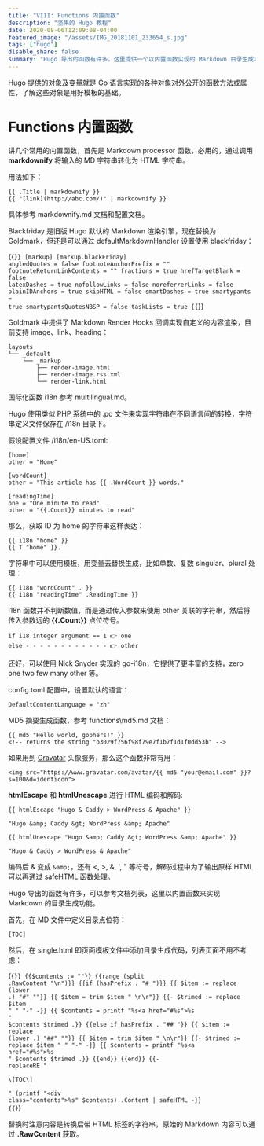 ```yaml
---
title: "VIII: Functions 内置函数"
description: "坚果的 Hugo 教程"
date: 2020-08-06T12:09:08-04:00
featured_image: "/assets/IMG_20181101_233654_s.jpg"
tags: ["hugo"]
disable_share: false
summary: "Hugo 导出的函数有许多，这里提供一个以内置函数实现的 Markdown 目录生成功能，使用目录生成时，只需要在 MD 文件中定义目录点位符 [TOC] 即可在对应位置生成目录。<!--more-->"
---
```



Hugo 提供的对象及变量就是 Go 语言实现的各种对象对外公开的函数方法或属性，了解这些对象是用好模板的基础。


# Functions 内置函数


讲几个常用的内置函数，首先是 Markdown processor 函数，必用的，通过调用 **markdownify** 将输入的 MD 字符串转化为 HTML 字符串。

用法如下：

    {{ .Title | markdownify }}
    {{ "[link](http://abc.com/)" | markdownify }}

具体参考 markdownify.md 文档和配置文档。

Blackfriday 是旧版 Hugo 默认的 Markdown 渲染引擎，现在替换为 Goldmark，但还是可以通过 defaultMarkdownHandler 设置使用 blackfriday：

{{<code file="demo.toml">}}
    [markup]
      [markup.blackFriday]
        angledQuotes = false
        footnoteAnchorPrefix = ""
        footnoteReturnLinkContents = ""
        fractions = true
        hrefTargetBlank = false
        latexDashes = true
        nofollowLinks = false
        noreferrerLinks = false
        plainIDAnchors = true
        skipHTML = false
        smartDashes = true
        smartypants = true
        smartypantsQuotesNBSP = false
        taskLists = true
{{</code>}}     

Goldmark 中提供了 Markdown Render Hooks 回调实现自定义的内容渲染，目前支持 image、link、heading：

    layouts
    └── _default
        └── _markup
            ├── render-image.html
            ├── render-image.rss.xml
            └── render-link.html


国际化函数 i18n 参考 multilingual.md。

Hugo 使用类似 PHP 系统中的 .po 文件来实现字符串在不同语言间的转换，字符串定义文件保存在 /i18n 目录下。

假设配置文件 /i18n/en-US.toml:

    [home]
    other = "Home"

    [wordCount]
    other = "This article has {{ .WordCount }} words."

    [readingTime]
    one = "One minute to read"
    other = "{{.Count}} minutes to read"

那么，获取 ID 为 home 的字符串这样表达：

    {{ i18n "home" }}
    {{ T "home" }}.

字符串中可以使用模板，用变量去替换生成，比如单数、复数 singular、plural 处理：

    {{ i18n "wordCount" . }}
    {{ i18n "readingTime" .ReadingTime }}

i18n 函数并不判断数值，而是通过传入参数来使用 other 关联的字符串，然后将传入参数远的 **{{.Count}}** 点位符号。

    if i18 integer argument == 1 👉 one
    else - - - - - - - - - - - - 👉 other

还好，可以使用 Nick Snyder 实现的 go-i18n，它提供了更丰富的支持，zero one two few many other 等。


config.toml 配置中，设置默认的语言：

    DefaultContentLanguage = "zh"



MD5 摘要生成函数，参考 functions\md5.md 文档：

    {{ md5 "Hello world, gophers!" }}
    <!-- returns the string "b3029f756f98f79e7f1b7f1d1f0dd53b" -->

如果用到 [Gravatar](https://en.gravatar.com/) 头像服务，那么这个函数非常有用：

    <img src="https://www.gravatar.com/avatar/{{ md5 "your@email.com" }}?s=100&d=identicon">


**htmlEscape** 和 **htmlUnescape** 进行 HTML 编码和解码:

    {{ htmlEscape "Hugo & Caddy > WordPress & Apache" }}

    "Hugo &amp; Caddy &gt; WordPress &amp; Apache"

    {{ htmlUnescape "Hugo &amp; Caddy &gt; WordPress &amp; Apache" }}

    "Hugo & Caddy > WordPress & Apache"

编码后 & 变成 `&amp;`，还有 <, >, &, ', " 等符号，解码过程中为了输出原样 HTML 可以再通过 safeHTML 函数处理。


Hugo 导出的函数有许多，可以参考文档列表，这里以内置函数来实现 Markdown 的目录生成功能。

首先，在 MD 文件中定义目录点位符：

    [TOC]

然后，在 single.html 即页面模板文件中添加目录生成代码，列表页面不用不考虑：

{{<code file="demo.html">}}    {{$contents := ""}}
    {{range (split .RawContent "\n")}}
      {{if (hasPrefix . "# ")}}
        {{ $item := replace (lower .) "#" ""}}
        {{ $item = trim $item " \n\r"}}
        {{- $trimed := replace $item " " "-" -}}
        {{ $contents = printf "%s<a href=\"#%s\">%s</a><br>" $contents $trimed .}} 
        {{else if hasPrefix . "## "}}
        {{ $item := replace (lower .) "##" ""}}
        {{ $item = trim $item " \n\r"}}
        {{- $trimed := replace $item " " "-" -}}
        {{ $contents = printf "%s<a href=\"#%s\">%s</a><br>" $contents $trimed .}} 
      {{end}}
    {{end}}
    {{- replaceRE "<p>\\[TOC\\]</p>" (printf "<div class=\"contents\">%s</div>" $contents) .Content | safeHTML -}}
{{</code>}}     

替换时注意内容是转换后带 HTML 标签的字符串，原始的 Markdown 内容可以通过 **.RawContent** 获取。
